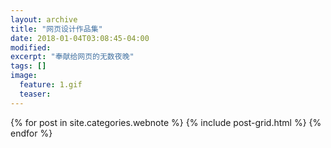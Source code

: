 ```yaml
---
layout: archive
title: "网页设计作品集"
date: 2018-01-04T03:08:45-04:00
modified:
excerpt: "奉献给网页的无数夜晚"
tags: []
image: 
  feature: 1.gif
  teaser: 
---
```






<div class="tiles">
{% for post in site.categories.webnote %}
  {% include post-grid.html %}
{% endfor %}
</div><!-- /.tiles 把所有categories 有 webnote 的列出來-->
